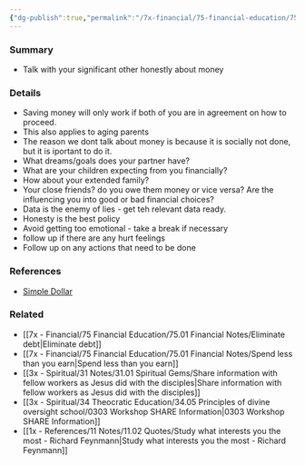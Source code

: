 ```yaml
---
{"dg-publish":true,"permalink":"/7x-financial/75-financial-education/75-01-financial-notes/talk-honestly-about-money/","title":"Talk honestly about money","noteIcon":""}
---
```



### Summary
- Talk with your significant other honestly about money

### Details
- Saving money will only work if both of you are in agreement on how to proceed.
- This also applies to aging parents
- The reason we dont talk about money is because it is socially not done, but it is iportant to do it.
- What dreams/goals does your partner have? 
- What are your children expecting from you financially? 
- How about your extended family?
- Your close friends? do you owe them money or vice versa? Are the influencing you into good or bad financial choices?
- Data is the enemy of lies - get teh relevant data ready.
- Honesty is the best policy
- Avoid getting too emotional - take a break if necessary
- follow up if there are any hurt feelings
- Follow up on any actions that need to be done

### References
- [Simple Dollar](https://web.archive.org/web/20110902020254/http://www.thesimpledollar.com/)

### Related
- [[7x - Financial/75 Financial Education/75.01 Financial Notes/Eliminate debt\|Eliminate debt]]
- [[7x - Financial/75 Financial Education/75.01 Financial Notes/Spend less than you earn\|Spend less than you earn]]
- [[3x - Spiritual/31 Notes/31.01 Spiritual Gems/Share information with fellow workers as Jesus did with the disciples\|Share information with fellow workers as Jesus did with the disciples]]
- [[3x - Spiritual/34 Theocratic Education/34.05 Principles of divine oversight school/0303 Workshop SHARE Information\|0303 Workshop SHARE Information]]
- [[1x - References/11 Notes/11.02 Quotes/Study what interests you the most - Richard Feynmann\|Study what interests you the most - Richard Feynmann]]